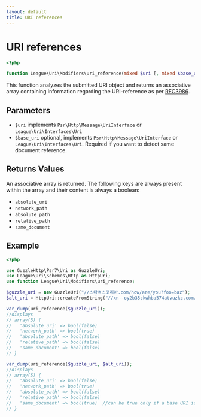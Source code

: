 ```yaml
---
layout: default
title: URI references
---
```


URI references
=======


```php
<?php

function League\Uri\Modifiers\uri_reference(mixed $uri [, mixed $base_uri]): array
```

This function analyzes the submitted URI object and returns an associative array containing information regarding the URI-reference as per [RFC3986](https://tools.ietf.org/html/rfc3986#section-4.1).

## Parameters

- `$uri` implements `Psr\Http\Message\UriInterface` or `League\Uri\Interfaces\Uri`
- `$base_uri` optional, implements `Psr\Http\Message\UriInterface` or `League\Uri\Interfaces\Uri`. Required if you want to detect same document reference.

## Returns Values

An associative array is returned. The following keys are always present within the array and their content is always a boolean:

- `absolute_uri`
- `network_path`
- `absolute_path`
- `relative_path`
- `same_document`

## Example

```php
<?php

use GuzzleHttp\Psr7\Uri as GuzzleUri;
use League\Uri\Schemes\Http as HttpUri;
use function League\Uri\Modifiers\uri_reference;

$guzzle_uri = new GuzzleUri("//스타벅스코리아.com/how/are/you?foo=baz");
$alt_uri = HttpUri::createFromString("//xn--oy2b35ckwhba574atvuzkc.com/how/are/you?foo=baz#bar");

var_dump(uri_reference($guzzle_uri));
//displays
// array(5) {
//   'absolute_uri' => bool(false)
//   'network_path' => bool(true)
//   'absolute_path' => bool(false)
//   'relative_path' => bool(false)
//   'same_document' => bool(false)
// }

var_dump(uri_reference($guzzle_uri, $alt_uri));
//displays
// array(5) {
//   'absolute_uri' => bool(false)
//   'network_path' => bool(true)
//   'absolute_path' => bool(false)
//   'relative_path' => bool(false)
//   'same_document' => bool(true)  //can be true only if a base URI is provided
// }
```
